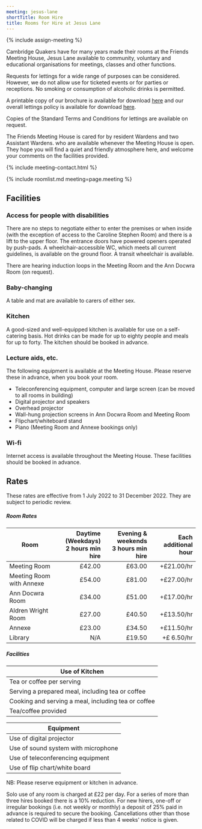```yaml
---
meeting: jesus-lane
shortTitle: Room Hire
title: Rooms for Hire at Jesus Lane
---
```

{% include assign-meeting %}

<div class="row">

<div class="col-xs-12 col-sm-8" markdown="block">

Cambridge Quakers have for many years
made their rooms at the Friends Meeting
House, Jesus Lane available to community,
voluntary and educational organisations for
meetings, classes and other functions.

Requests for lettings for a wide range of
purposes can be considered. However,
we do not allow use for ticketed events
or for parties or receptions. No smoking
or consumption of alcoholic drinks is
permitted.

A printable copy of our brochure is available for download
<a target="_blank" href="/asset-site/jesus-lane/hirers.pdf">here</a>
and our overall lettings policy is available for download
<a target="_blank" href="/asset-site/jesus-lane/letting-policy.docx">here</a>.

Copies of the Standard Terms
and Conditions for lettings are available on
request.

The Friends Meeting House is cared for by
resident Wardens and two Assistant Wardens.
who are available whenever the Meeting House is
open. They hope you will find a quiet and friendly
atmosphere here, and welcome your comments on
the facilities provided.

</div>

<div class="col-xs-12 col-sm-4">

{% include meeting-contact.html %}

</div>

</div>

{% include roomlist.md meeting=page.meeting %}

## Facilities

### Access for people with disabilities

There are no steps to negotiate either to enter the
premises or when inside (with the exception of
access to the Caroline Stephen Room) and there
is a lift to the upper floor. The entrance doors
have powered openers operated by push-pads.  A
wheelchair-accessible WC, which meets all current
guidelines, is available on the ground floor.  A
transit wheelchair is available.

There are hearing induction loops in the Meeting
Room and the Ann Docwra Room (on request).

### Baby-changing

A table and mat are available to carers of either
sex.

### Kitchen

A good-sized and well-equipped kitchen is available
for use on a self-catering basis. Hot drinks can be
made for up to eighty people and meals for up to
forty. The kitchen should be booked in advance.

### Lecture aids, etc.

The following equipment is available at the Meeting House. Please reserve these in advance, when you book your room.

- Teleconferencing equipment, computer and large screen (can be moved to all rooms in building)
- Digital projector and speakers
- Overhead projector
- Wall-hung projection screens in Ann Docwra Room and Meeting Room
- Flipchart/whiteboard stand
- Piano (Meeting Room and Annexe bookings only)

### Wi-fi

Internet access is available throughout the
Meeting House. These facilities should be booked
in advance.

## Rates

These rates are effective from 1 July 2022 to 31 December 2022. They are subject to periodic review.

##### Room Rates

<div data-apply-selector="&gt;table" data-apply-class="table table-striped" markdown="block">

| Room | Daytime (Weekdays)<br/> 2 hours min hire | Evening & weekends <br/> 3 hours min hire | Each additional hour |
|--------------------------|-------:|-------:|-----------:|
| Meeting Room             | £42.00 | £63.00 | +£21.00/hr |
| Meeting Room with Annexe | £54.00 | £81.00 | +£27.00/hr |
| Ann Docwra Room          | £34.00 | £51.00 | +£17.00/hr |
| Aldren Wright Room       | £27.00 | £40.50 | +£13.50/hr |
| Annexe                   | £23.00 | £34.50 | +£11.50/hr |
| Library                  |    N/A | £19.50 | +£ 6.50/hr |

</div>

##### Facilities

<div data-apply-selector="&gt;table" data-apply-class="table table-striped" markdown="block">

Use of Kitchen |
--|
Tea or coffee per serving                           | £6.50
Serving a prepared meal, including tea or coffee    | £14.00
Cooking and serving a meal, including tea or coffee | £23.00
Tea/coffee provided                                 | £1.00 per serving

Equipment |
--|
Use of digital projector            | £ 6.50
Use of sound system with microphone | £ 6.50
Use of teleconferencing equipment   | £11.00
Use of flip chart/white board       | no charge

NB: Please reserve equipment or kitchen in advance.

</div>

Solo use of any room is charged at £22 per day. For a
series of more than three hires booked there is a 10%
reduction. For new hirers, one-off or irregular bookings
(i.e. not weekly or monthly) a deposit of 25% paid in
advance is required to secure the booking. Cancellations
other than those related to COVID will be charged if less
than 4 weeks' notice is given.
